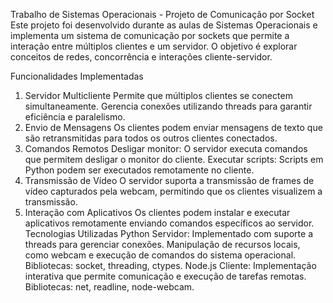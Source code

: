 Trabalho de Sistemas Operacionais - Projeto de Comunicação por Socket
Este projeto foi desenvolvido durante as aulas de Sistemas Operacionais e implementa um sistema de comunicação por sockets que permite a interação entre múltiplos clientes e um servidor. O objetivo é explorar conceitos de redes, concorrência e interações cliente-servidor.

Funcionalidades Implementadas
1. Servidor Multicliente
Permite que múltiplos clientes se conectem simultaneamente.
Gerencia conexões utilizando threads para garantir eficiência e paralelismo.
2. Envio de Mensagens
Os clientes podem enviar mensagens de texto que são retransmitidas para todos os outros clientes conectados.
3. Comandos Remotos
Desligar monitor: O servidor executa comandos que permitem desligar o monitor do cliente.
Executar scripts: Scripts em Python podem ser executados remotamente no cliente.
4. Transmissão de Vídeo
O servidor suporta a transmissão de frames de vídeo capturados pela webcam, permitindo que os clientes visualizem a transmissão.
5. Interação com Aplicativos
Os clientes podem instalar e executar aplicativos remotamente enviando comandos específicos ao servidor.
Tecnologias Utilizadas
Python
Servidor:
Implementado com suporte a threads para gerenciar conexões.
Manipulação de recursos locais, como webcam e execução de comandos do sistema operacional.
Bibliotecas: socket, threading, ctypes.
Node.js
Cliente:
Implementação interativa que permite comunicação e execução de tarefas remotas.
Bibliotecas: net, readline, node-webcam.
